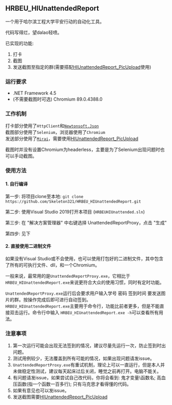## HRBEU_HIUnattendedReport

一个用于哈尔滨工程大学平安行动的自动化工具。

代码写得烂，望dalao轻喷。

已实现的功能:
1. 打卡
2. 截图
3. 发送截图至指定的群(需要搭配[HIUnattendedReport_PicUpload](https://github.com/Skeleton321/HIUnattendedReport_PicUpload)使用)

### 运行要求
- .NET Framework 4.5
- (不需要截图时可选) Chromium 89.0.4388.0

### 工作机制

打卡部分使用了`HttpClient`和[`Newtonsoft.Json`](https://github.com/JamesNK/Newtonsoft.Json)  
截图部分使用了`Selenium`，浏览器使用了`Chromium`  
发送部分使用了[`Mirai`](https://github.com/mamoe/mirai/)，需要使用[HIUnattendedReport_PicUpload](https://github.com/Skeleton321/HIUnattendedReport_PicUpload)

截图时并没有设置Chromium为headerless，主要是为了Selenium出现问题时也可以手动截图。

### 使用方法

#### 1. 自行编译
第一步: 将项目clone至本地:
`git clone https://github.com/Skeleton321/HRBEU_HIUnattendedReport.git`

第二步: 使用Visual Studio 2019打开本项目 (`HRBEUHIUnattended.sln`)

第三步: 在 "解决方案管理器" 中右键选择 UnattendedReportProxy，点击 "生成"

第四步: 见下

#### 2. 直接使用二进制文件

如果没有Visual Studio或不会使用，也可以使用打包好的二进制文件，其中包含了所有的可执行文件、dll，和一个Chromium。

一般来说，最常用的是`UnattendedReportProxy.exe`，它相比于`HRBEU_HIUnattendedReport.exe`来说更符合大众的使用习惯，同时有定时功能。

`UnattendedReportProxy.exe`运行后会要求用户输入学号 密码 签到时间 要发送图片的群。按操作完成后即可进行自动签到。  
`HRBEU_HIUnattendedReport.exe`主要用于命令行，功能比前者更多，但是不能直接双击运行。命令行中输入  `HRBEU_HIUnattendedReport.exe -h`可以查看所有用法。

### 注意事项

1. 第一次运行可能会出现无法签到的情况，建议尽量先运行一次，防止签到时出问题。
2. 测试用例较少，无法覆盖到所有可能的情况，如果出现问题请发issue。
3. `UnattendedReportProxy.exe`有重试机制，理论上可以一直运行，但是本人并未做稳定性测试，建议每天起床过后关闭，睡觉之前再打开。电脑不能关。
4. 有问题请发issue，如果尝试自己改代码，你将会看到: 鬼才变量\函数名; 高血压函数(指一个函数一百多行); 只有马克思才看得懂的代码。
5. 如果有意见也可以发issue。
6. 发送截图需要[HIUnattendedReport_PicUpload](https://github.com/Skeleton321/HIUnattendedReport_PicUpload)